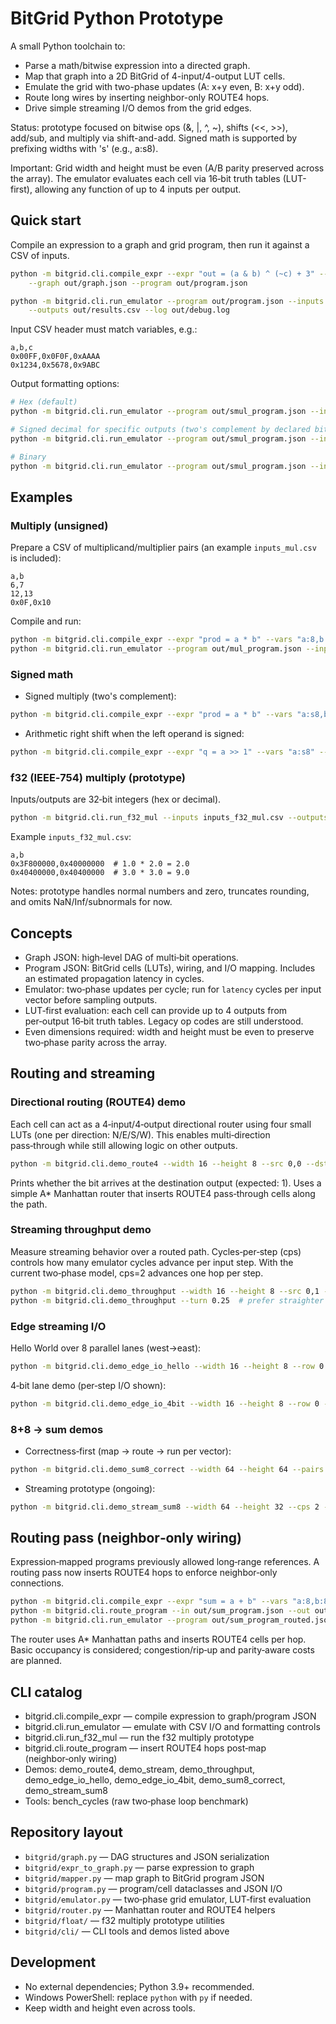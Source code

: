 # BitGrid Python Prototype

A small Python toolchain to:

- Parse a math/bitwise expression into a directed graph.
- Map that graph into a 2D BitGrid of 4-input/4-output LUT cells.
- Emulate the grid with two-phase updates (A: x+y even, B: x+y odd).
- Route long wires by inserting neighbor-only ROUTE4 hops.
- Drive simple streaming I/O demos from the grid edges.

Status: prototype focused on bitwise ops (&, |, ^, ~), shifts (<<, >>), add/sub, and multiply via shift-and-add. Signed math is supported by prefixing widths with 's' (e.g., a:s8).

Important: Grid width and height must be even (A/B parity preserved across the array). The emulator evaluates each cell via 16‑bit truth tables (LUT-first), allowing any function of up to 4 inputs per output.

## Quick start

Compile an expression to a graph and grid program, then run it against a CSV of inputs.

```bash
python -m bitgrid.cli.compile_expr --expr "out = (a & b) ^ (~c) + 3" --vars "a:16,b:16,c:16" --out out \
	--graph out/graph.json --program out/program.json

python -m bitgrid.cli.run_emulator --program out/program.json --inputs inputs.csv \
	--outputs out/results.csv --log out/debug.log
```

Input CSV header must match variables, e.g.:

```csv
a,b,c
0x00FF,0x0F0F,0xAAAA
0x1234,0x5678,0x9ABC
```

Output formatting options:

```bash
# Hex (default)
python -m bitgrid.cli.run_emulator --program out/smul_program.json --inputs inputs_mul.csv --outputs out/smul_hex.csv

# Signed decimal for specific outputs (two's complement by declared bit width)
python -m bitgrid.cli.run_emulator --program out/smul_program.json --inputs inputs_mul.csv --outputs out/smul_dec.csv --format dec --signed prod

# Binary
python -m bitgrid.cli.run_emulator --program out/smul_program.json --inputs inputs_mul.csv --outputs out/smul_bin.csv --format bin
```

## Examples

### Multiply (unsigned)

Prepare a CSV of multiplicand/multiplier pairs (an example `inputs_mul.csv` is included):

```csv
a,b
6,7
12,13
0x0F,0x10
```

Compile and run:

```bash
python -m bitgrid.cli.compile_expr --expr "prod = a * b" --vars "a:8,b:8" --graph out/mul_graph.json --program out/mul_program.json
python -m bitgrid.cli.run_emulator --program out/mul_program.json --inputs inputs_mul.csv --outputs out/mul_results.csv
```

### Signed math

- Signed multiply (two's complement):

```bash
python -m bitgrid.cli.compile_expr --expr "prod = a * b" --vars "a:s8,b:s8" --graph out/smul_graph.json --program out/smul_program.json
```

- Arithmetic right shift when the left operand is signed:

```bash
python -m bitgrid.cli.compile_expr --expr "q = a >> 1" --vars "a:s8" --graph out/sar_graph.json --program out/sar_program.json
```

### f32 (IEEE‑754) multiply (prototype)

Inputs/outputs are 32‑bit integers (hex or decimal).

```bash
python -m bitgrid.cli.run_f32_mul --inputs inputs_f32_mul.csv --outputs out/f32_mul_results.csv
```

Example `inputs_f32_mul.csv`:

```csv
a,b
0x3F800000,0x40000000  # 1.0 * 2.0 = 2.0
0x40400000,0x40400000  # 3.0 * 3.0 = 9.0
```

Notes: prototype handles normal numbers and zero, truncates rounding, and omits NaN/Inf/subnormals for now.

## Concepts

- Graph JSON: high‑level DAG of multi‑bit operations.
- Program JSON: BitGrid cells (LUTs), wiring, and I/O mapping. Includes an estimated propagation latency in cycles.
- Emulator: two‑phase updates per cycle; run for `latency` cycles per input vector before sampling outputs.
- LUT‑first evaluation: each cell can provide up to 4 outputs from per‑output 16‑bit truth tables. Legacy op codes are still understood.
- Even dimensions required: width and height must be even to preserve two‑phase parity across the array.

## Routing and streaming

### Directional routing (ROUTE4) demo

Each cell can act as a 4‑input/4‑output directional router using four small LUTs (one per direction: N/E/S/W). This enables multi‑direction pass‑through while still allowing logic on other outputs.

```bash
python -m bitgrid.cli.demo_route4 --width 16 --height 8 --src 0,0 --dst 5,3
```

Prints whether the bit arrives at the destination output (expected: 1). Uses a simple A* Manhattan router that inserts ROUTE4 pass‑through cells along the path.

### Streaming throughput demo

Measure streaming behavior over a routed path. Cycles‑per‑step (cps) controls how many emulator cycles advance per input step. With the current two‑phase model, cps=2 advances one hop per step.

```bash
python -m bitgrid.cli.demo_throughput --width 16 --height 8 --src 0,1 --dst 10,6 --train 6 --cps 2
python -m bitgrid.cli.demo_throughput --turn 0.25  # prefer straighter paths
```

### Edge streaming I/O

Hello World over 8 parallel lanes (west→east):

```bash
python -m bitgrid.cli.demo_edge_io_hello --width 16 --height 8 --row 0 --len 10 --cps 2 --text "Hello World"
```

4‑bit lane demo (per‑step I/O shown):

```bash
python -m bitgrid.cli.demo_edge_io_4bit --width 16 --height 8 --row 0 --cps 2
```

### 8+8 → sum demos

- Correctness‑first (map → route → run per vector):

```bash
python -m bitgrid.cli.demo_sum8_correct --width 64 --height 64 --pairs "(1,2),(3,4),(10,20),(255,1)"
```

- Streaming prototype (ongoing):

```bash
python -m bitgrid.cli.demo_stream_sum8 --width 64 --height 32 --cps 2 --pairs "(1,2),(3,4),(10,20),(255,1)"
```

## Routing pass (neighbor‑only wiring)

Expression‑mapped programs previously allowed long‑range references. A routing pass now inserts ROUTE4 hops to enforce neighbor‑only connections.

```bash
python -m bitgrid.cli.compile_expr --expr "sum = a + b" --vars "a:8,b:8" --graph out/sum_graph.json --program out/sum_program.json
python -m bitgrid.cli.route_program --in out/sum_program.json --out out/sum_program_routed.json
python -m bitgrid.cli.run_emulator --program out/sum_program_routed.json --inputs inputs_mul.csv --outputs out/sum_results.csv --format hex
```

The router uses A* Manhattan paths and inserts ROUTE4 cells per hop. Basic occupancy is considered; congestion/rip‑up and parity‑aware costs are planned.

## CLI catalog

- bitgrid.cli.compile_expr — compile expression to graph/program JSON
- bitgrid.cli.run_emulator — emulate with CSV I/O and formatting controls
- bitgrid.cli.run_f32_mul — run the f32 multiply prototype
- bitgrid.cli.route_program — insert ROUTE4 hops post‑map (neighbor‑only wiring)
- Demos: demo_route4, demo_stream, demo_throughput, demo_edge_io_hello, demo_edge_io_4bit, demo_sum8_correct, demo_stream_sum8
- Tools: bench_cycles (raw two‑phase loop benchmark)

## Repository layout

- `bitgrid/graph.py` — DAG structures and JSON serialization
- `bitgrid/expr_to_graph.py` — parse expression to graph
- `bitgrid/mapper.py` — map graph to BitGrid program JSON
- `bitgrid/program.py` — program/cell dataclasses and JSON I/O
- `bitgrid/emulator.py` — two‑phase grid emulator, LUT‑first evaluation
- `bitgrid/router.py` — Manhattan router and ROUTE4 helpers
- `bitgrid/float/` — f32 multiply prototype utilities
- `bitgrid/cli/` — CLI tools and demos listed above

## Development

- No external dependencies; Python 3.9+ recommended.
- Windows PowerShell: replace `python` with `py` if needed.
- Keep width and height even across tools.
